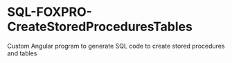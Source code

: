 # SQL-FOXPRO-CreateStoredProceduresTables
Custom Angular program to generate SQL code to create stored procedures and tables
